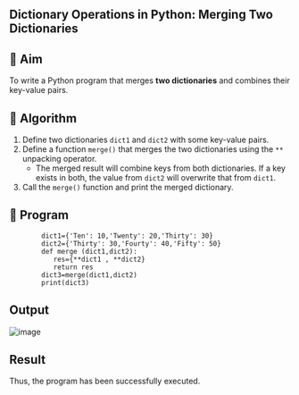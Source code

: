 ## Dictionary Operations in Python: Merging Two Dictionaries

## 🎯 Aim
To write a Python program that merges **two dictionaries** and combines their key-value pairs.

## 🧠 Algorithm
1. Define two dictionaries `dict1` and `dict2` with some key-value pairs.
2. Define a function `merge()` that merges the two dictionaries using the `**` unpacking operator.
   - The merged result will combine keys from both dictionaries. If a key exists in both, the value from `dict2` will overwrite that from `dict1`.
3. Call the `merge()` function and print the merged dictionary.

## 🧾 Program
            dict1={'Ten': 10,'Twenty': 20,'Thirty': 30}
            dict2={'Thirty': 30,'Fourty': 40,'Fifty': 50} 
            def merge (dict1,dict2):
               res={**dict1 , **dict2} 
               return res
            dict3=merge(dict1,dict2) 
            print(dict3)

## Output
![image](https://github.com/user-attachments/assets/b30bfcf1-3611-413e-bc71-afa2a607fe40)

## Result
Thus, the program has been successfully executed.
